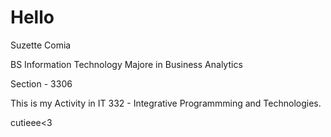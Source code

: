 # Hello

Suzette Comia 

BS Information Technology Majore in Business Analytics

Section - 3306

This is my Activity in IT 332 - Integrative Programmming and Technologies. 

cutieee<3

